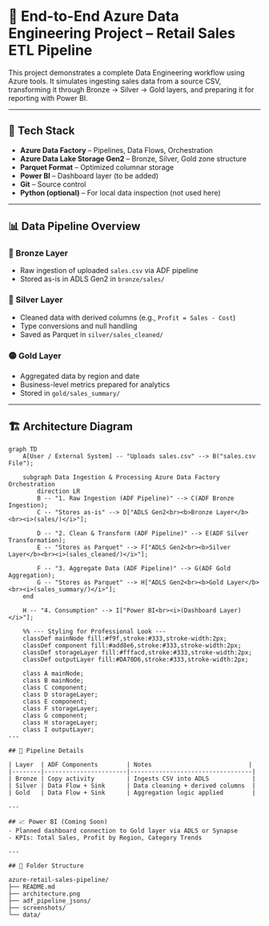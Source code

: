 # 🚀 End-to-End Azure Data Engineering Project – Retail Sales ETL Pipeline

This project demonstrates a complete Data Engineering workflow using Azure tools. It simulates ingesting sales data from a source CSV, transforming it through Bronze → Silver → Gold layers, and preparing it for reporting with Power BI.

---

## 🧰 Tech Stack

- **Azure Data Factory** – Pipelines, Data Flows, Orchestration
- **Azure Data Lake Storage Gen2** – Bronze, Silver, Gold zone structure
- **Parquet Format** – Optimized columnar storage
- **Power BI** – Dashboard layer (to be added)
- **Git** – Source control
- **Python (optional)** – For local data inspection (not used here)

---

## 📊 Data Pipeline Overview

### 🔹 Bronze Layer
- Raw ingestion of uploaded `sales.csv` via ADF pipeline
- Stored as-is in ADLS Gen2 in `bronze/sales/`

### 🔸 Silver Layer
- Cleaned data with derived columns (e.g., `Profit = Sales - Cost`)
- Type conversions and null handling
- Saved as Parquet in `silver/sales_cleaned/`

### 🟡 Gold Layer
- Aggregated data by region and date
- Business-level metrics prepared for analytics
- Stored in `gold/sales_summary/`

---

## 🏗️ Architecture Diagram
```mermaid
graph TD
    A[User / External System] -- "Uploads sales.csv" --> B("sales.csv File");

    subgraph Data Ingestion & Processing Azure Data Factory Orchestration
        direction LR
        B -- "1. Raw Ingestion (ADF Pipeline)" --> C(ADF Bronze Ingestion);
        C -- "Stores as-is" --> D["ADLS Gen2<br><b>Bronze Layer</b><br><i>(sales/)</i>"];

        D -- "2. Clean & Transform (ADF Pipeline)" --> E(ADF Silver Transformation);
        E -- "Stores as Parquet" --> F["ADLS Gen2<br><b>Silver Layer</b><br><i>(sales_cleaned/)</i>"];

        F -- "3. Aggregate Data (ADF Pipeline)" --> G(ADF Gold Aggregation);
        G -- "Stores as Parquet" --> H["ADLS Gen2<br><b>Gold Layer</b><br><i>(sales_summary/)</i>"];
    end

    H -- "4. Consumption" --> I["Power BI<br><i>(Dashboard Layer)</i>"];

    %% --- Styling for Professional Look ---
    classDef mainNode fill:#f9f,stroke:#333,stroke-width:2px;
    classDef component fill:#add8e6,stroke:#333,stroke-width:2px;
    classDef storageLayer fill:#fffacd,stroke:#333,stroke-width:2px;
    classDef outputLayer fill:#DA70D6,stroke:#333,stroke-width:2px;

    class A mainNode;
    class B mainNode;
    class C component;
    class D storageLayer;
    class E component;
    class F storageLayer;
    class G component;
    class H storageLayer;
    class I outputLayer;
---

## 🔁 Pipeline Details

| Layer  | ADF Components        | Notes                           |
|--------|-----------------------|----------------------------------|
| Bronze | Copy activity         | Ingests CSV into ADLS            |
| Silver | Data Flow + Sink      | Data cleaning + derived columns  |
| Gold   | Data Flow + Sink      | Aggregation logic applied        |

---

## 📈 Power BI (Coming Soon)
- Planned dashboard connection to Gold layer via ADLS or Synapse
- KPIs: Total Sales, Profit by Region, Category Trends

---

## 📂 Folder Structure

azure-retail-sales-pipeline/
├── README.md
├── architecture.png
├── adf_pipeline_jsons/
├── screenshots/
└── data/

